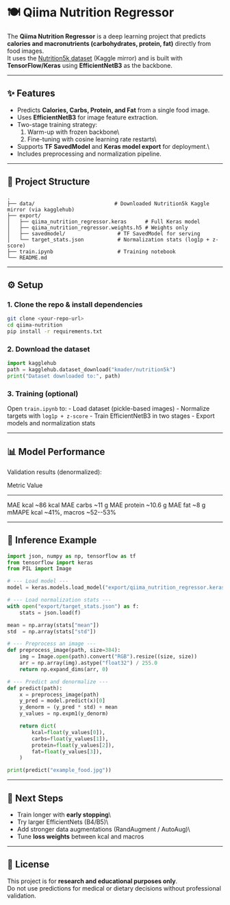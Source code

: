 # 🍽️ Qiima Nutrition Regressor

The **Qiima Nutrition Regressor** is a deep learning project that
predicts **calories and macronutrients (carbohydrates, protein, fat)**
directly from food images.\
It uses the [Nutrition5k
dataset](https://www.kaggle.com/datasets/kmader/nutrition5k) (Kaggle
mirror) and is built with **TensorFlow/Keras** using **EfficientNetB3**
as the backbone.

------------------------------------------------------------------------

## ✨ Features

-   Predicts **Calories, Carbs, Protein, and Fat** from a single food
    image.
-   Uses **EfficientNetB3** for image feature extraction.
-   Two-stage training strategy:
    1.  Warm-up with frozen backbone\
    2.  Fine-tuning with cosine learning rate restarts\
-   Supports **TF SavedModel** and **Keras model export** for
    deployment.\
-   Includes preprocessing and normalization pipeline.

------------------------------------------------------------------------

## 📂 Project Structure

    .
    ├── data/                          # Downloaded Nutrition5k Kaggle mirror (via kagglehub)
    ├── export/
    │   ├── qiima_nutrition_regressor.keras      # Full Keras model
    │   ├── qiima_nutrition_regressor.weights.h5 # Weights only
    │   ├── savedmodel/                 # TF SavedModel for serving
    │   └── target_stats.json           # Normalization stats (log1p + z-score)
    ├── train.ipynb                     # Training notebook
    └── README.md

------------------------------------------------------------------------

## ⚙️ Setup

### 1. Clone the repo & install dependencies

``` bash
git clone <your-repo-url>
cd qiima-nutrition
pip install -r requirements.txt
```

### 2. Download the dataset

``` python
import kagglehub
path = kagglehub.dataset_download("kmader/nutrition5k")
print("Dataset downloaded to:", path)
```

### 3. Training (optional)

Open `train.ipynb` to: - Load dataset (pickle-based images) - Normalize
targets with `log1p + z-score` - Train EfficientNetB3 in two stages -
Export models and normalization stats

------------------------------------------------------------------------

## 📊 Model Performance

Validation results (denormalized):

  Metric        Value
  ------------- ------------------------------
  MAE kcal      \~86 kcal
  MAE carbs     \~11 g
  MAE protein   \~10.6 g
  MAE fat       \~8 g
  mMAPE         kcal \~41%, macros \~52--53%

------------------------------------------------------------------------

## 🔮 Inference Example

``` python
import json, numpy as np, tensorflow as tf
from tensorflow import keras
from PIL import Image

# --- Load model ---
model = keras.models.load_model("export/qiima_nutrition_regressor.keras")

# --- Load normalization stats ---
with open("export/target_stats.json") as f:
    stats = json.load(f)

mean = np.array(stats["mean"])
std  = np.array(stats["std"])

# --- Preprocess an image ---
def preprocess_image(path, size=384):
    img = Image.open(path).convert("RGB").resize((size, size))
    arr = np.array(img).astype("float32") / 255.0
    return np.expand_dims(arr, 0)

# --- Predict and denormalize ---
def predict(path):
    x = preprocess_image(path)
    y_pred = model.predict(x)[0]
    y_denorm = (y_pred * std) + mean
    y_values = np.expm1(y_denorm)

    return dict(
        kcal=float(y_values[0]),
        carbs=float(y_values[1]),
        protein=float(y_values[2]),
        fat=float(y_values[3]),
    )

print(predict("example_food.jpg"))
```

------------------------------------------------------------------------

## 🚀 Next Steps

-   Train longer with **early stopping**\
-   Try larger EfficientNets (B4/B5)\
-   Add stronger data augmentations (RandAugment / AutoAug)\
-   Tune **loss weights** between kcal and macros

------------------------------------------------------------------------

## 📜 License

This project is for **research and educational purposes only**.\
Do not use predictions for medical or dietary decisions without
professional validation.
